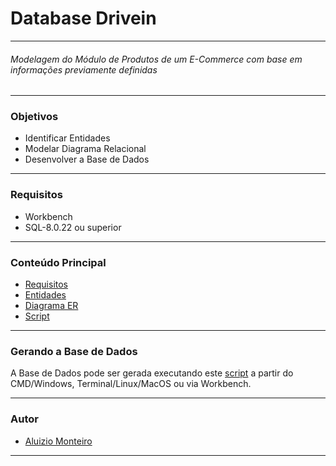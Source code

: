 #  Database Drivein

___

###### *Modelagem do Módulo de Produtos de um E-Commerce com base em informações previamente definidas*
___

### Objetivos

* Identificar Entidades
* Modelar Diagrama Relacional
* Desenvolver a Base de Dados
___
 
### Requisitos

* Workbench
* SQL-8.0.22 ou superior
___

### Conteúdo Principal

* [Requisitos]()
* [Entidades]()
* [Diagrama ER]()
* [Script]()
___

### Gerando a Base de Dados

A Base de Dados pode ser gerada executando este [script]() a partir do CMD/Windows, Terminal/Linux/MacOS ou via Workbench.
___

### Autor

* [Aluizio Monteiro](https://www.linkedin.com/in/aluizio-monteiro/)

___









<br /><br />